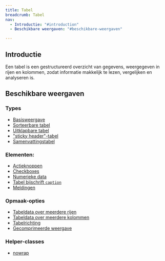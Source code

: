```yaml
---
title: Tabel
breadcrumb: Tabel
nav:
  - Introductie: "#introduction"
  - Beschikbare weergaven: "#beschikbare-weergaven"

---
```


<h2 id="introduction">Introductie</h2>

Een tabel is een gestructureerd overzicht van gegevens, weergegeven in rijen en kolommen, zodat informatie makkelijk te lezen, vergelijken en analyseren is.

<h2 id="beschikbare-weergaven">Beschikbare weergaven</h2>

### Types
- <a href="table/table-base">Basisweergave</a>
- <a href="table/table-sortable">Sorteerbare tabel</a>
- <a href="table/table-expando-row">Uitklapbare tabel</a>
- <a href="table/table-sticky-header">"sticky header"-tabel</a>
- <a href="table/table-summary">Samenvattingstabel</a>


### Elementen:
- <a href="table/table-action-buttons">Actieknoppen</a>
- <a href="table/table-checkbox">Checkboxes</a>
- <a href="table/table-numerical-data">Numerieke data</a>
- <a href="table/table-caption">Tabel bijschrift `caption`</a>
- <a href="table/table-notifications">Meldingen</a>


### Opmaak-opties
- <a href="table/table-multiple-rows">Tabeldata over meerdere rijen</a>            
- <a href="table/table-multiple-columns">Tabeldata over meerdere kolommen</a>         
- <a href="table/table-scope">Tabelrichting</a>
- <a href="table/table-condensed">Gecomprimeerde weergave</a>


### Helper-classes
- <a href="{base}/utility/nowrap">nowrap</a>

         
       